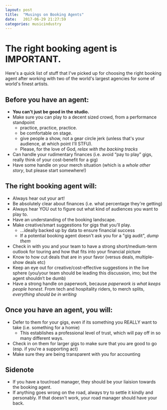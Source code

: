 ```yaml
---
layout: post
title:  "Musings on Booking Agents"
date:   2017-06-29 21:27:59
categories: musicindustry
---
```

# The right booking agent is IMPORTANT.
Here's a quick list of stuff that I've picked up for choosing the right booking agent after working with two of the world's largest agencies for some of world's finest artists.

## Before you have an agent:
* **You can't just be good in the studio.**
* Make sure you can play to a decent sized crowd, from a performance standpoint
    * practice, practice, practice.
    * be comfortable on stage.
    * give people a show, not a gear circle jerk (unless that's your audience, at which point I'll STFU).
    * Please, for the love of God, *relax with the backing tracks*
* Can handle your rudimentary finances (i.e. avoid “pay to play” gigs, really think of your cost-benefit for a gig)
* Have some handle on your merch situation (which is a _whole other story_, but please start somewhere!)

## The right booking agent will:
* Always hear out your art!
* Be absolutely clear about finances (i.e. what percentage they're getting)
* Always hear YOU out to figure out what kind of audiences you want to play to.
* Have an understanding of the booking landscape.
* Make creative/smart suggestions for gigs that you’ll play.
    * ...ideally backed up by data to ensure financial success
    * If a potential booking agent doesn't ask you for a "gig audit", *dump them*
* Check in with you and your team to have a strong short/medium-term outlook for touring and how that fits into your financial picture
* Know to how cut deals that are in your favor (versus deals, multiple-show deals etc)
* Keep an eye out for creative/cost-effective suggestions in the live sphere (you/your team should be leading this discussion, imo; but the agent shouldn’t be dumb)
* Have a strong handle on paperwork, because _paperwork is what keeps people honest_. From tech and hospitality riders, to merch splits, *everything should be in writing*

## Once you have an agent, you will:
* Defer to them for your gigs, even if its something you REALLY want to take (i.e. something for a homie)
	* This establishes a professional level of trust, which will pay off in so many different ways.
* Check in on them for larger gigs to make sure that you are good to go (esp. if you're a supporting act)
* Make sure they are being transparent with you for accounting

## Sidenote
* If you have a tour/road manager, they should be your liaision towards the booking agent.
* If anything goes wrong on the road, always try to settle it kindly and personably. If that doesn't work, your road manager should have your back.